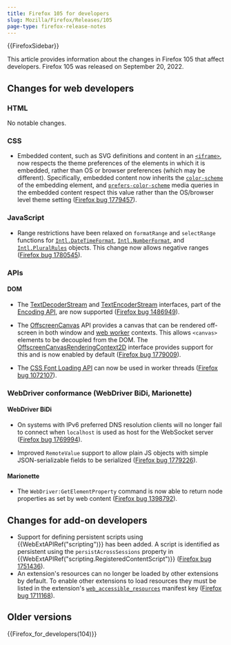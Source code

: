 ```yaml
---
title: Firefox 105 for developers
slug: Mozilla/Firefox/Releases/105
page-type: firefox-release-notes
---
```


{{FirefoxSidebar}}

This article provides information about the changes in Firefox 105 that affect developers. Firefox 105 was released on September 20, 2022.

## Changes for web developers

### HTML

No notable changes.

### CSS

- Embedded content, such as SVG definitions and content in an [`<iframe>`](/en-US/docs/Web/HTML/Element/iframe), now respects the theme preferences of the elements in which it is embedded, rather than OS or browser preferences (which may be different).
  Specifically, embedded content now inherits the [`color-scheme`](/en-US/docs/Web/CSS/color-scheme) of the embedding element, and [`prefers-color-scheme`](/en-US/docs/Web/CSS/@media/prefers-color-scheme) media queries in the embedded content respect this value rather than the OS/browser level theme setting ([Firefox bug 1779457](https://bugzil.la/1779457)).

### JavaScript

- Range restrictions have been relaxed on `formatRange` and `selectRange` functions for [`Intl.DateTimeFormat`](/en-US/docs/Web/JavaScript/Reference/Global_Objects/Intl/DateTimeFormat), [`Intl.NumberFormat`](/en-US/docs/Web/JavaScript/Reference/Global_Objects/Intl/NumberFormat), and [`Intl.PluralRules`](/en-US/docs/Web/JavaScript/Reference/Global_Objects/Intl/PluralRules) objects. This change now allows negative ranges ([Firefox bug 1780545](https://bugzil.la/1780545)).

### APIs

#### DOM

- The [TextDecoderStream](/en-US/docs/Web/API/TextDecoderStream) and [TextEncoderStream](/en-US/docs/Web/API/TextEncoderStream) interfaces, part of the [Encoding API](/en-US/docs/Web/API/Encoding_API), are now supported ([Firefox bug 1486949](https://bugzil.la/1486949)).

- The [OffscreenCanvas](/en-US/docs/Web/API/OffscreenCanvas) API provides a canvas that can be rendered off-screen in both window and [web worker](/en-US/docs/Web/API/OffscreenCanvas#asynchronous_display_of_frames_produced_by_an_offscreencanvas) contexts.
  This allows `<canvas>` elements to be decoupled from the DOM. The [OffscreenCanvasRenderingContext2D](/en-US/docs/Web/API/OffscreenCanvasRenderingContext2D) interface provides support for this and is now enabled by default ([Firefox bug 1779009](https://bugzil.la/1779009)).

- The [CSS Font Loading API](/en-US/docs/Web/API/CSS_Font_Loading_API) can now be used in worker threads ([Firefox bug 1072107](https://bugzil.la/1072107)).

### WebDriver conformance (WebDriver BiDi, Marionette)

#### WebDriver BiDi

- On systems with IPv6 preferred DNS resolution clients will no longer fail to connect when `localhost` is used as host for the WebSocket server ([Firefox bug 1769994](https://bugzil.la/1769994)).

- Improved `RemoteValue` support to allow plain JS objects with simple JSON-serializable fields to be serialized ([Firefox bug 1779226](https://bugzil.la/1779226)).

#### Marionette

- The `WebDriver:GetElementProperty` command is now able to return node properties as set by web content ([Firefox bug 1398792](https://bugzil.la/1398792)).

## Changes for add-on developers

- Support for defining persistent scripts using {{WebExtAPIRef("scripting")}} has been added. A script is identified as persistent using the `persistAcrossSessions` property in {{WebExtAPIRef("scripting.RegisteredContentScript")}} ([Firefox bug 1751436](https://bugzil.la/1751436)).
- An extension's resources can no longer be loaded by other extensions by default. To enable other extensions to load resources they must be listed in the extension's [`web_accessible_resources`](/en-US/docs/Mozilla/Add-ons/WebExtensions/manifest.json/web_accessible_resources) manifest key ([Firefox bug 1711168](https://bugzil.la/1711168)).

## Older versions

{{Firefox_for_developers(104)}}
